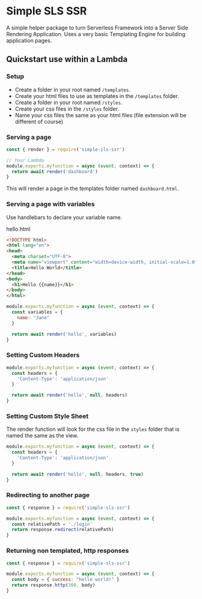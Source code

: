 # Simple SLS SSR

A simple helper package to turn Serverless Framework into a Server Side Rendering Application. Uses a very basic Templating Engine for building application pages.

## Quickstart use within a Lambda

### Setup
- Create a folder in your root named ``/templates``.
- Create your html files to use as templates in the ``/templates`` folder.
- Create a folder in your root named ``/styles``.
- Create your css files in the ``/styles`` folder.
- Name your css files the same as your html files (file extension will be different of course)

### Serving a page
```javascript
const { render } = require('simple-sls-ssr')

// Your Lambda
module.exports.myfunction = async (event, context) => {
  return await render('dashboard')
}
```

This will render a page in the templates folder named ``dashboard.html``.

### Serving a page with variables
Use handlebars to declare your variable name.

hello.html
```html
<!DOCTYPE html>
<html lang="en">
<head>
  <meta charset="UTF-8">
  <meta name="viewport" content="width=device-width, initial-scale=1.0">
  <title>Hello World</title>
</head>
<body>
  <h1>Hello {{name}}</h1>
</body>
</html>
```

```javascript
module.exports.myfunction = async (event, context) => {
  const variables = {
    name: "Jane"
  }

  return await render('hello', variables)
}
```

### Setting Custom Headers
```javascript
module.exports.myfunction = async (event, context) => {
  const headers = {
    'Content-Type': 'application/json'
  }

  return await render('hello', null, headers)
}
```

### Setting Custom Style Sheet
The render function will look for the css file in the `styles` folder that is named the same as the view.
```javascript
module.exports.myfunction = async (event, context) => {
  const headers = {
    'Content-Type': 'application/json'
  }

  return await render('hello', null, headers, true)
}
```

### Redirecting to another page
```javascript
const { response } = require('simple-sls-ssr')

module.exports.myfunction = async (event, context) => {
  const relativePath = './login'
  return response.redirect(relativePath)
}
```

### Returning non templated, http responses
```javascript
const { response } = require('simple-sls-ssr')

module.exports.myfunction = async (event, context) => {
  const body = { success: "hello world!" }
  return response.http(200, body)
}
```
